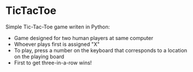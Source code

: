 # TicTacToe

Simple Tic-Tac-Toe game writen in Python:

- Game designed for two human players at same computer
- Whoever plays first is assigned "X"
- To play, press a number on the keyboard that corresponds to a location on the playing board
- First to get three-in-a-row wins!
